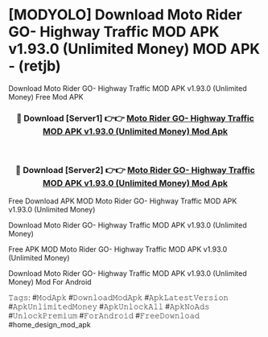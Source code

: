 # [MODYOLO] Download Moto Rider GO- Highway Traffic MOD APK v1.93.0 (Unlimited Money) MOD APK - (retjb)
Download Moto Rider GO- Highway Traffic MOD APK v1.93.0 (Unlimited Money) Free Mod APK

<div align="center">
<h3>🔴 Download [Server1] 👉👉 <a href="https://apk-comot.site?title=Moto_Rider_GO-_Highway_Traffic_MOD_APK_v1.93.0_(Unlimited_Money)">Moto Rider GO- Highway Traffic MOD APK v1.93.0 (Unlimited Money) Mod Apk</a></h3><br>

<h3>🔴 Download [Server2] 👉👉 <a href="https://apk-comot.site?title=Moto_Rider_GO-_Highway_Traffic_MOD_APK_v1.93.0_(Unlimited_Money)">Moto Rider GO- Highway Traffic MOD APK v1.93.0 (Unlimited Money) Mod Apk</a></h3>
</div>


Free Download APK MOD Moto Rider GO- Highway Traffic MOD APK v1.93.0 (Unlimited Money)

Download Moto Rider GO- Highway Traffic MOD APK v1.93.0 (Unlimited Money) 

Free APK MOD Moto Rider GO- Highway Traffic MOD APK v1.93.0 (Unlimited Money) 

Download Moto Rider GO- Highway Traffic MOD APK v1.93.0 (Unlimited Money) Mod For Android

𝚃𝚊𝚐𝚜: #𝙼𝚘𝚍𝙰𝚙𝚔 #𝙳𝚘𝚠𝚗𝚕𝚘𝚊𝚍𝙼𝚘𝚍𝙰𝚙𝚔 #𝙰𝚙𝚔𝙻𝚊𝚝𝚎𝚜𝚝𝚅𝚎𝚛𝚜𝚒𝚘𝚗 #𝙰𝚙𝚔𝚄𝚗𝚕𝚒𝚖𝚒𝚝𝚎𝚍𝙼𝚘𝚗𝚎𝚢 #𝙰𝚙𝚔𝚄𝚗𝚕𝚘𝚌𝚔𝙰𝚕𝚕 #𝙰𝚙𝚔𝙽𝚘𝙰𝚍𝚜 #𝚄𝚗𝚕𝚘𝚌𝚔𝙿𝚛𝚎𝚖𝚒𝚞𝚖 #𝙵𝚘𝚛𝙰𝚗𝚍𝚛𝚘𝚒𝚍 #𝙵𝚛𝚎𝚎𝙳𝚘𝚠𝚗𝚕𝚘𝚊𝚍 #home_design_mod_apk